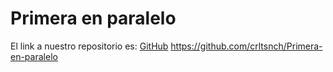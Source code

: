 # Primera en paralelo
El link a nuestro repositorio es: [GitHub](https://github.com/crltsnch/Primera-en-paralelo)
https://github.com/crltsnch/Primera-en-paralelo

